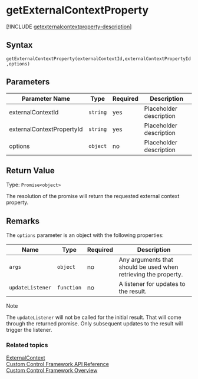 # getExternalContextProperty

[!INCLUDE [getexternalcontextproperty-description](includes/getexternalcontextproperty-description.md)]

## Syntax

`getExternalContextProperty(externalContextId,externalContextPropertyId,options)`

## Parameters

| Parameter Name|Type|Required|Description|
| ------------- |----|--------|-----------|
|externalContextId|`string`|yes|Placeholder description|
|externalContextPropertyId|`string`|yes|Placeholder description|
|options|`object`|no|Placeholder description|

## Return Value

Type: `Promise<object>`

<!-- ExternalContextSuccessResponse -->
The resolution of the promise will return the requested external context property. 

## Remarks
<!-- ExternalContextPropertyOptions -->
The `options` parameter is an object with the following properties:

|Name|Type|Required|Description|
|----|----|--------|-----------|
|`args`|`object`|no|Any arguments that should be used when retrieving the property.|
|`updateListener`|`function`|no|A listener for updates to the result.|

> [!NOTE]
> The `updateListener` will not be called for the initial result. That will come through the returned promise. Only subsequent updates to the result will trigger the listener.

<!-- QUESTION: This seems pretty complex. Will probably need much more explaination and an example here. --->




### Related topics

[ExternalContext](../externalcontext.md)<br />
[Custom Control Framework API Reference](../index.md)<br />
[Custom Control Framework Overview](../../custom-control-framework-overview.md)<br />
